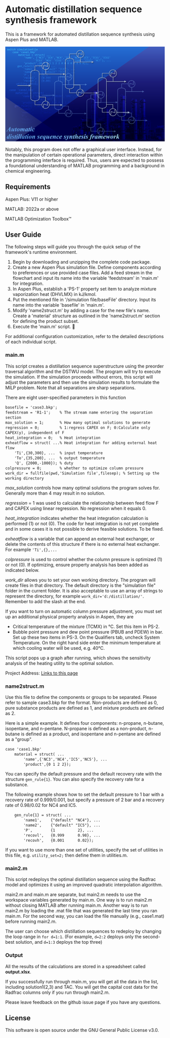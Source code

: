 # Automatic distillation sequence synthesis framework

This is a framework for automated distillation sequence synthesis using Aspen Plus and MATLAB.

<img src="https://github.com/abcdvvvv/Automatic-distillation-sequence-synthesis-framework/blob/master/images/github8-31.png" width="700">

Notably, this program does not offer a graphical user interface. Instead, for the manipulation of certain operational parameters, direct interaction within the programming interface is required. Thus, users are expected to possess a foundational understanding of MATLAB programming and a background in chemical engineering.

## Requirements

Aspen Plus: V11 or higher

MATLAB: 2022a or above

MATLAB Optimization Toolbox™

## User Guide

The following steps will guide you through the quick setup of the framework's runtime environment.

1. Begin by downloading and unzipping the complete code package.
2. Create a new Aspen Plus simulation file. Define components according to preferences or use provided case files. Add a feed stream in the flowchart and input its name into the variable 'feedstream' in 'main.m' for integration.
3. In Aspen Plus, establish a 'PS-1' property set item to analyze mixture vaporization heat (DHVLMX) in kJ/kmol.
4. Put the mentioned file in '/simulation file/baseFile' directory. Input its name into the variable 'basefile' in 'main.m'.
5. Modify 'name2struct.m' by adding a case for the new file's name. Create a 'material' structure as outlined in the 'name2struct.m' section for defining the product subset.
6. Execute the 'main.m' script. :tada:

For additional configuration customization, refer to the detailed descriptions of each individual script.

### main.m

This script creates a distillation sequence superstructure using the preorder traversal algorithm and the DSTWU model. The program will try to execute the simulation. If the simulation proceeds without errors, this script will adjust the parameters and then use the simulation results to formulate the MILP problem. Note that all separations are sharp separations.

There are eight user-specified parameters in this function
```
basefile = 'case3.bkp';
feedstream = 'R1-1';    % The stream name entering the separation section
max_solution = 1;       % How many optimal solutions to generate
regression = 0;         % 1:regress CAPEX on F; 0:Calculate only CAPEX(y), independent of F
heat_integration = 0;   % Heat integration
exheatflow = struct( ...% Heat integration for adding external heat flow
    'Ti',{30,300}, ...  % input temperature
    'To',{35,200}, ...  % output temperature
    'Q', {2000,-1000}); % duty
colpressure = 0;        % whether to optimize column pressure
work_dir = fullfile(pwd,'Simulation file',filesep); % Setting up the working directory
```
*max_solution* controls how many optimal solutions the program solves for. Generally more than 4 may result in no solution.

*regression* = 1 was used to calculate the relationship between feed flow F and CAPEX using linear regression. No regression when it equals 0.

*heat_integration* indicates whether the heat integration calculation is performed (1) or not (0). The code for heat integration is not yet complete and in some cases it is not possible to derive feasible solutions. To be fixed.

*exheatflow* is a variable that can append an external heat exchanger, or delete the contents of this structure if there is no external heat exchanger. For example `'Ti',{},...`

*colpressure* is used to control whether the column pressure is optimized (1) or not (0). If optimizing, ensure property analysis has been added as indicated below.

*work_dir* allows you to set your own working directory. The program will create files in that directory. The default directory is the "simulation file" folder in the current folder. It is also acceptable to use an array of strings to represent the directory, for example `work_dir='d:/distillation/'`. Remember to add the slash at the end.

If you want to turn on automatic column pressure adjustment, you must set up an additional physical property analysis in Aspen, they are

- Critical temperature of the mixture (TCMX) in °C. Set this item in PS-2.
- Bubble point pressure and dew point pressure (PBUB and PDEW) in bar. Set up these two items in PS-3. On the Qualifiers tab, uncheck System Temperature. On the right hand side enter the minimum temperature at which cooling water will be used, e.g. 40°C.

This script pops up a graph after running, which shows the sensitivity analysis of the heating utility to the optimal solution.

Project Address: [Links to this page](https://github.com/abcdvvvv/Automatic-distillation-sequence-synthesis-framework)

### name2struct.m

Use this file to define the components or groups to be separated. Please refer to sample case3.bkp for the format. Non-products are defined as 0, pure substance products are defined as 1, and mixture products are defined as 2.

Here is a simple example. It defines four components: n-propane, n-butane, isopentane, and n-pentane. N-propane is defined as a non-product, n-butane is defined as a product, and isopentane and n-pentane are defined as a "group".
```
case 'case1.bkp'
    material = struct( ...
        'name',{'NC3','NC4','IC5','NC5'}, ...
        'product',{0 1 2 2});
```
You can specify the default pressure and the default recovery rate with the structure `gen_rule{1}`. You can also specify the recovery rate for a substance.

The following example shows how to set the default pressure to 1 bar with a recovery rate of 0.999/0.001, but specify a pressure of 2 bar and a recovery rate of 0.98/0.02 for NC4 and IC5.
```
    gen_rule{1} = struct( ...
        'name1',    {"default" "NC4"}, ...
        'name2',    {"default" "IC5"}, ...
        'P',        {1          2}, ... 
        'recovl',   {0.999      0.98}, ...
        'recovh',   {0.001      0.02});
```
If you want to use more than one set of utilities, specify the set of utilities in this file, e.g. `utility_set=2;` then define them in utilities.m. 

### main2.m

This script redeploys the optimal distillation sequence using the Radfrac model and optimizes it using an improved quadratic interpolation algorithm.

main2.m and main.m are separate, but main2.m needs to use the workspace variables generated by main.m. One way is to run main2.m without closing MATLAB after running main.m. Another way is to run main2.m by loading the .mat file that was generated the last time you ran main.m. For the second way, you can load the file manually (e.g., case1.mat) before running main2.m.

The user can choose which distillation sequences to redeploy by changing the loop range in `for d=1:1`. (For example, `d=2:2` deploys only the second-best solution, and `d=1:3` deploys the top three)

### Output

All the results of the calculations are stored in a spreadsheet called **output.xlsx**.

If you successfully run through main.m, you will get all the data in the list, including solution1(2,3) and TAC. You will get the capital cost data for the Radfrac columns only if you run through main2.m.

Please leave feedback on the github issue page if you have any questions.

## License

This software is open source under the GNU General Public License v3.0.
